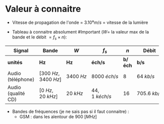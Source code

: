 # Valeur à connaitre

- Vitesse de propagation de l'onde = $3 . 10⁸ m/s$ = vitesse de la lumière
* Tableau à connaitre absolument #Important ($W =$ la valeur max de la bande et le débit $=f_s \times n$):

| Signal | Bande | $W$ | $f_s$ | $n$ | Débit
| - | - | - |  - | - | -
|**unités**|**Hz**|**Hz**|**éch/s**|**b/éch**|**b/s**
| Audio (téléphone) | $[300 \ Hz, 3400 \ Hz]$ | $3400 \ Hz$ | $8000 \ éch/s$ | $8$ | $64 \ kb/s$
| Audio (qualité CD) | $[0 \ Hz, 20 \ kHz]$ | $20 \ kHz$ | $44,1 \ kéch/s$ | $16$ | $705.6 \ kb/s$

- Bandes de fréquences (je ne sais pas si il faut connaitre) :
	- GSM : dans les alentour de $900 \ [MHz$]